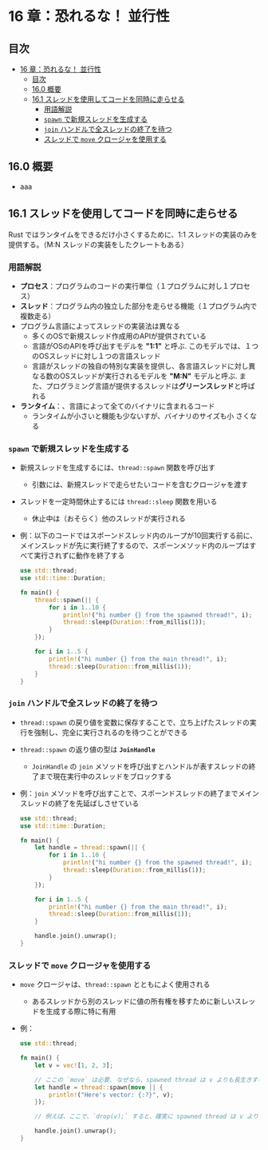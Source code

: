 # 16 章：恐れるな！ 並行性

## 目次

- [16 章：恐れるな！ 並行性](#16-章恐れるな-並行性)
  - [目次](#目次)
  - [16.0 概要](#160-概要)
  - [16.1 スレッドを使用してコードを同時に走らせる](#161-スレッドを使用してコードを同時に走らせる)
    - [用語解説](#用語解説)
    - [`spawn` で新規スレッドを生成する](#spawn-で新規スレッドを生成する)
    - [`join` ハンドルで全スレッドの終了を待つ](#join-ハンドルで全スレッドの終了を待つ)
    - [スレッドで `move` クロージャを使用する](#スレッドで-move-クロージャを使用する)

## 16.0 概要

- aaa

## 16.1 スレッドを使用してコードを同時に走らせる

Rust ではランタイムをできるだけ小さくするために、1:1 スレッドの実装のみを提供する。（M:N スレッドの実装をしたクレートもある）

### 用語解説

- **プロセス**：プログラムのコードの実行単位（１プログラムに対し１プロセス）
- **スレッド**：プログラム内の独立した部分を走らせる機能（１プログラム内で複数走る）
- プログラム言語によってスレッドの実装法は異なる
  - 多くのOSで新規スレッド作成用のAPIが提供されている
  - 言語がOSのAPIを呼び出すモデルを **"1:1"** と呼ぶ. このモデルでは、１つのOSスレッドに対し１つの言語スレッド
  - 言語がスレッドの独自の特別な実装を提供し、各言語スレッドに対し異なる数のOSスレッドが実行されるモデルを **"M:N"** モデルと呼ぶ. また、プログラミング言語が提供するスレッドは**グリーンスレッド**と呼ばれる
- **ランタイム**：、言語によって全てのバイナリに含まれるコード
  - ランタイムが小さいと機能も少ないすが、バイナリのサイズも小
さくなる

### `spawn` で新規スレッドを生成する

- 新規スレッドを生成するには、`thread::spawn` 関数を呼び出す
  - 引数には、新規スレッドで走らせたいコードを含むクロージャを渡す
- スレッドを一定時間休止するには `thread::sleep` 関数を用いる
  - 休止中は（おそらく）他のスレッドが実行される

- 例：以下のコードではスポーンドスレッド内のループが10回実行する前に、メインスレッドが先に実行終了するので、スポーンメソッド内のループはすべて実行されずに動作を終了する

  ```rust
  use std::thread;
  use std::time::Duration;

  fn main() {
      thread::spawn(|| {
          for i in 1..10 {
              println!("hi number {} from the spawned thread!", i);
              thread::sleep(Duration::from_millis(1));
          }
      });

      for i in 1..5 {
          println!("hi number {} from the main thread!", i);
          thread::sleep(Duration::from_millis(1));
      }
  }
  ```

### `join` ハンドルで全スレッドの終了を待つ

- `thread::spawn` の戻り値を変数に保存することで、立ち上げたスレッドの実行を強制し、完全に実行されるのを待つことができる
- `thread::spawn` の返り値の型は **`JoinHandle`**
  - `JoinHandle` の `join` メソッドを呼び出すとハンドルが表すスレッドの終了まで現在実行中のスレッドをブロックする

- 例：`join` メソッドを呼び出すことで、スポーンドスレッドの終了までメインスレッドの終了を先延ばしさせている

  ```rust
  use std::thread;
  use std::time::Duration;

  fn main() {
      let handle = thread::spawn(|| {
          for i in 1..10 {
              println!("hi number {} from the spawned thread!", i);
              thread::sleep(Duration::from_millis(1));
          }
      });

      for i in 1..5 {
          println!("hi number {} from the main thread!", i);
          thread::sleep(Duration::from_millis(1));
      }

      handle.join().unwrap();
  }
  ```

### スレッドで `move` クロージャを使用する

- `move` クロージャは、`thread::spawn` とともによく使用される
  - あるスレッドから別のスレッドに値の所有権を移すために新しいスレッドを生成する際に特に有用

- 例：

  ```rust
  use std::thread;

  fn main() {
      let v = vec![1, 2, 3];

      // ここの `move` は必要. なぜなら、spawned thread は v よりも長生きする可能性があるから.
      let handle = thread::spawn(move || {
          println!("Here's vector: {:?}", v);
      });

      // 例えば、ここで、`drop(v);` すると、確実に spawned thread は v よりも長生きする

      handle.join().unwrap();
  }
  ```
